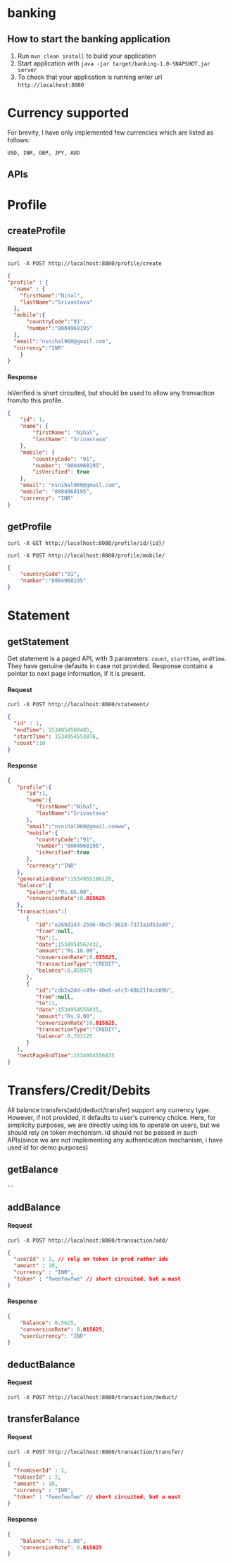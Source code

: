 # banking

How to start the banking application
---

1. Run `mvn clean install` to build your application
1. Start application with `java -jar target/banking-1.0-SNAPSHOT.jar server`
1. To check that your application is running enter url `http://localhost:8080`

# Currency supported

For brevity, I have only implemented few currencies which are listed as follows:

``USD, INR, GBP, JPY, AUD``

APIs
---

# Profile

## createProfile

#### Request
``
curl -X POST http://localhost:8080/profile/create
``
```json
{
"profile" : {
  "name" : {
    "firstName":"Nihal",
    "lastName":"Srivastava"
  },
  "mobile":{
      "countryCode":"91",
      "number":"8004968195"
  },
  "email":"nsnihal960@gmail.com",
  "currency":"INR"
	}
}
```

#### Response
IsVerified is short circuited, but should be used to allow any transaction from/to this profile.
```json
{
    "id": 1,
    "name": {
        "firstName": "Nihal",
        "lastName": "Srivastava"
    },
    "mobile": {
        "countryCode": "91",
        "number": "8004968195",
        "isVerified": true
    },
    "email": "nsnihal960@gmail.com",
    "mobile": "8004968195",
    "currency": "INR"
}
```


## getProfile

``curl -X GET http://localhost:8080/profile/id/{id}/``

``curl -X POST http://localhost:8080/profile/mobile/``
```json
{
    "countryCode":"91",
    "number":"8004968195"
}
```
# Statement

## getStatement
Get statement is a paged API, with 3 parameters: `count`, `startTime`, `endTime`. They have genuine defaults in case not provided. Response contains a pointer to next page information, if it is present.

#### Request
``curl -X POST http://localhost:8080/statement/``
```json
{
  "id" : 1,
  "endTime": 1534954568485,
  "startTime": 1534954553876,
  "count":10
}
```
#### Response
```json
{  
   "profile":{  
      "id":1,
      "name":{  
         "firstName":"Nihal",
         "lastName":"Srivastava"
      },
      "email":"nsnihal960@gmail.comww",
      "mobile":{  
         "countryCode":"91",
         "number":"8004968195",
         "isVerified":true
      },
      "currency":"INR"
   },
   "generationDate":1534955186120,
   "balance":{  
      "balance":"Rs.66.00",
      "conversionRate":0.015625
   },
   "transactions":[  
      {  
         "id":"e26bd143-2596-4bc5-9028-7373a1d53a90",
         "from":null,
         "to":1,
         "date":1534954562432,
         "amount":"Rs.10.00",
         "conversionRate":0.015625,
         "transactionType":"CREDIT",
         "balance":0.859375
      },
      {  
         "id":"cdb2a2dd-c49e-40e6-afc3-68b21f4cb09b",
         "from":null,
         "to":1,
         "date":1534954556835,
         "amount":"Rs.9.00",
         "conversionRate":0.015625,
         "transactionType":"CREDIT",
         "balance":0.703125
      }
   ],
   "nextPageEndTime":1534954556835
}


```

# Transfers/Credit/Debits

All balance transfers(add/deduct/transfer) support any currency type. However, if not provided, it defaults to user's currency choice.
Here, for simplicity purposes, we are directly using ids to operate on users, but we should rely on token mechanism. Id should not be passed in such APIs(since we are not implementing any authentication mechanism, i have used id for demo purposes)
## getBalance
``--``

## addBalance

#### Request
``curl -X POST http://localhost:8080/transaction/add/``
```json
{
  "userId" : 1, // rely on token in prod rather ids
  "amount" : 10,
  "currency" : "INR",
  "token" : "fweefewfwe" // short circuited, but a must
}
```
#### Response
```json
{
    "balance": 0.5625,
    "conversionRate": 0.015625,
    "userCurrency": "INR"
}
```


## deductBalance

#### Request
``curl -X POST http://localhost:8080/transaction/deduct/``


## transferBalance

#### Request
``curl -X POST http://localhost:8080/transaction/transfer/``
```json
{
  "fromUserId" : 1,
  "toUserId" : 2,
  "amount" : 10,
  "currency" : "INR",
  "token" : "fweefewfwe" // short circuited, but a must
}
```
#### Response
```json
{
    "balance": "Rs.1.00",
    "conversionRate": 0.015625
}
```



